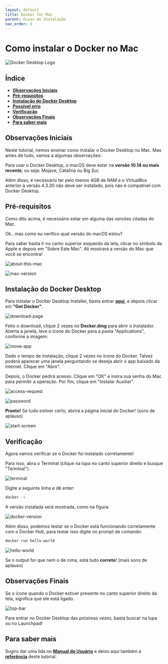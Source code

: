 ```yaml
---
layout: default
title: Docker for Mac
parent: Guias de Instalação
nav_order: 6
---
```


# **Como instalar o Docker no Mac**

![Docker Desktop Logo](../assets/img/Docker/docker-desktop-instalation/docker-desk-banner1.png)

## **Índice**<!-- omit in toc -->

- [**Observações Iniciais**](#observações-iniciais)
- [**Pré-requisitos**](#pré-requisitos)
- [**Instalação do Docker Desktop**](#instalação-do-docker-desktop)
- [**Possível erro**](#possível-erro)
- [**Verificação**](#verificação)
- [**Observações Finais**](#observações-finais)
- [**Para saber mais**](#para-saber-mais)

## **Observações Iniciais**

Neste tutorial, iremos ensinar como instalar o Docker Desktop no Mac. Mas antes de tudo, vamos a algumas observações:

Para usar o Docker Desktop, o macOS deve estar na **versão 10.14 ou mais recente**, ou seja: Mojave, Catalina ou Big Sur.

Além disso, é necessário ter pelo menos 4GB de RAM e o VirtualBox anterior à versão 4.3.30 não deve ser instalado, pois não é compatível com Docker Desktop.

## **Pré-requisitos**

Como dito acima, é necessário estar em alguma das versões citadas do Mac. 

Ok...mas como eu verifico qual versão do macOS estou? 

Para saber basta ir no canto superior esquerdo da tela, clicar no símbolo da Apple e depois em "Sobre Este Mac". Ali mostrará a versão do Mac que você se encontra!

![about-this-mac](../assets/img/Docker/docker-mac-instalation/about-this-mac.png)

![mac-version](../assets/img/Docker/docker-mac-instalation/mac-version.png)

## **Instalação do Docker Desktop**

Para instalar o Docker Desktop Installer, basta entrar **[aqui](https://hub.docker.com/editions/community/docker-ce-desktop-mac/)**, e depois clicar em **"Get Docker"**.

![download-page](../assets/img/Docker/docker-mac-instalation/download-page.png)

Feito o download, clique 2 vezes no **Docker.dmg** para abrir o instalador. Aberta a janela, leve o ícone do Docker para a pasta "Applications", conforme a imagem: 

![move-app](../assets/img/Docker/docker-mac-instalation/move-app.png)

Dado o tempo de instalação, clique 2 vezes no ícone do Docker. Talvez poderá aparecer uma janela perguntando se deseja abrir o app baixado da internet. Clique em "Abrir". 

Depois, o Docker pedirá acesso. Clique em "OK" e insira sua senha do Mac para permitir a operação. Por fim, clique em "Instalar Auxiliar".

![access-request](../assets/img/Docker/docker-mac-instalation/access-request.png)

![password](../assets/img/Docker/docker-mac-instalation/password.png)

**Pronto!** Se tudo estiver certo, abrirá a página inicial do Docker! (sons de aplauso)

![start-screen](../assets/img/Docker/docker-mac-instalation/start-screen.png)

## **Verificação**

Agora vamos verificar se o Docker foi instalado corretamente!

Para isso, abra o Terminal (clique na lupa no canto superior direito e busque "Terminal").

![terminal](../assets/img/Docker/docker-mac-instalation/terminal.png)

Digite a seguinte linha e dê enter:

```bash
docker -v
```
A versão instalada será mostrada, como na figura:

![docker-version](../assets/img/Docker/docker-mac-instalation/docker-version.png)

Além disso, podemos testar se o Docker está funcionando corretamente com o Docker Hub, para testar isso digite no prompt de comando: 

```bash
docker run hello-world
```

![hello-world](../assets/img/Docker/docker-mac-instalation/hello-world.png)

Se o output for que nem o de cima, está tudo **correto**! (mais sons de aplauso) 

## **Observações Finais**

Se o ícone quando o Docker estiver presente no canto superior direito da tela, significa que ele está ligado.

![top-bar](../assets/img/Docker/docker-mac-instalation/top-bar.png)

Para entrar no Docker Desktop das próximas vezes, basta buscar na lupa ou no Launchpad!

## **Para saber mais**

Sugiro dar uma lida no **[Manual do Usuário](https://docs.docker.com/docker-for-mac/)** e deixo aqui também a **[referência](https://docs.docker.com/docker-for-mac/install/)** deste tutorial.
